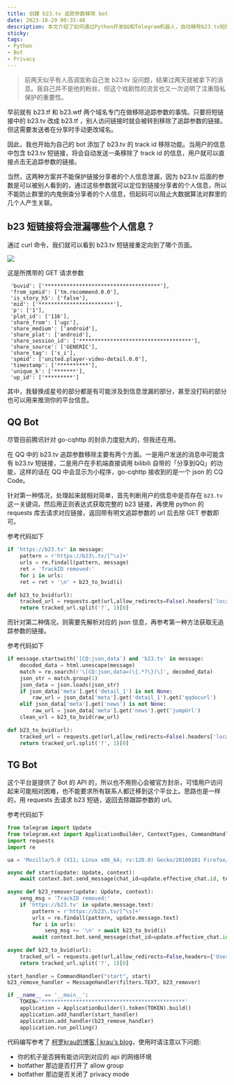 ```yaml
---
title: 创建 b23.tv 追踪参数移除 bot
date: 2023-10-29 00:35:48
description: 本文介绍了如何通过Python开发QQ和Telegram机器人，自动移除b23.tv短链接中的追踪参数以保护隐私。文章详细解析了b23短链接可能泄露的个人信息（如用户ID、设备信息和时间戳等），并提供了完整的代码实现，包括处理普通消息和QQ小程序分享的两种场景。通过这个机器人，用户可以自动获得无追踪参数的干净链接，防止大数据算法关联群组成员，但需注意无法防止人为信息倒查。适合关注隐私保护、对Python和机器人开发感兴趣的读者阅读。
sticky:
tags:
- Python
- Bot
- Privacy
---
```


> 前两天似乎有人高调宣称自己发 b23.tv 没问题，结果过两天就被拿下的消息。我自己并不是他的粉丝，但这个戏剧性的流言也又一次说明了注重隐私保护的重要性。

早前就有 b23.tf 和 b23.wtf 两个域名专门在做移除追踪参数的事情。只要将短链接中的 b23.tv 改成 b23.tf ，别人访问链接时就会被转到移除了追踪参数的链接。但这需要发送者在分享时手动更改域名。

因此，我也开始为自己的 bot 添加了 b23.tv 的 track id 移除功能。当用户的信息中包含 b23.tv 短链接，将会自动发送一条移除了 track id 的信息，用户就可以直接点击无追踪参数的链接。

当然，这两种方案并不能保护链接分享者的个人信息泄漏，因为 b23.tv 后面的参数是可以被别人看到的，通过这些参数就可以定位到链接分享者的个人信息，所以不能防止群里的内鬼倒查分享者的个人信息，但起码可以阻止大数据算法对群里的几个人产生关联。

## b23 短链接将会泄漏哪些个人信息？

通过 curl 命令，我们就可以看到 b23.tv 短链接重定向到了哪个页面。

![](https://static.031130.xyz/uploads/2024/08/12/653d49fe955f7.webp)

这是所携带的 GET 请求参数

```
 'buvid': ['*************************************'],
 'from_spmid': ['tm.recommend.0.0'],
 'is_story_h5': ['false'],
 'mid': ['************************'],
 'p': ['1'],
 'plat_id': ['116'],
 'share_from': ['ugc'],
 'share_medium': ['android'],
 'share_plat': ['android'],
 'share_session_id': ['************************************'],
 'share_source': ['GENERIC'],
 'share_tag': ['s_i'],
 'spmid': ['united.player-video-detail.0.0'],
 'timestamp': ['**********'],
 'unique_k': ['*******'],
 'up_id': ['*********']
```

其中，我替换成星号的部分都是有可能涉及到信息泄漏的部分，甚至没打码的部分也可以用来推测你的平台信息。

## QQ Bot

尽管目前腾讯针对 go-cqhttp 的封杀力度挺大的，但我还在用。

在 QQ 中的 b23.tv 追踪参数移除主要有两个方面。一是用户发送的消息中可能含有 b23.tv 短链接，二是用户在手机端直接调用 bilibili 自带的「分享到QQ」的功能，这样的话在 QQ 中会显示为小程序，go-cqhttp 接收到的是一个 json 的 CQ Code。

针对第一种情况，处理起来就相对简单，首先判断用户的信息中是否存在 `b23.tv` 这一关键词，然后用正则表达式获取完整的 b23 链接，再使用 python 的 requests 库去请求对应链接，返回带有明文追踪参数的 url 后去除 GET 参数即可。

参考代码如下

```python
if 'https://b23.tv' in message:
	pattern = r'https://b23\.tv/[^\s]+'
	urls = re.findall(pattern, message)
    ret = 'TrackID removed:'
	for i in urls:
	ret = ret + '\n' + b23_to_bvid(i)
    
def b23_to_bvid(url):
    tracked_url = requests.get(url,allow_redirects=False).headers['location']
    return tracked_url.split('?', 1)[0]
```

而针对第二种情况，则需要先解析对应的 json 信息，再参考第一种方法获取无追踪参数的链接。

参考代码如下

```python
if message.startswith('[CQ:json,data') and 'b23.tv' in message:
    decoded_data = html.unescape(message)
    match = re.search(r'\[CQ:json,data=(\{.*?\})\]', decoded_data)
    json_str = match.group(1)
    json_data = json.loads(json_str)
    if json_data['meta'].get('detail_1') is not None:
		raw_url = json_data['meta'].get('detail_1').get('qqdocurl')
	elif json_data['meta'].get('news') is not None:
		raw_url = json_data['meta'].get('news').get('jumpUrl')
    clean_url = b23_to_bvid(raw_url)
    
def b23_to_bvid(url):
    tracked_url = requests.get(url,allow_redirects=False).headers['location']
    return tracked_url.split('?', 1)[0]
```

## TG Bot

这个平台是提供了 Bot 的 API 的，所以也不用担心会被官方封杀，可惜用户访问起来可能相对困难，也不能要求所有联系人都迁移到这个平台上。思路也是一样的，用 requests 去请求 b23 短链，返回去除跟踪参数的 url。

参考代码如下

```python
from telegram import Update
from telegram.ext import ApplicationBuilder, ContextTypes, CommandHandler, MessageHandler, filters
import requests
import re

ua = 'Mozilla/5.0 (X11; Linux x86_64; rv:120.0) Gecko/20100101 Firefox/120.0'

async def start(update: Update, context):
    await context.bot.send_message(chat_id=update.effective_chat.id, text="Hello World!")
    
async def b23_remover(update: Update, context):
    seng_msg = 'TrackID removed:'
    if 'https://b23.tv' in update.message.text:
        pattern = r'https://b23\.tv/[^\s]+'
        urls = re.findall(pattern, update.message.text)
        for i in urls:
            seng_msg += '\n' + await b23_to_bvid(i)
        await context.bot.send_message(chat_id=update.effective_chat.id, text=seng_msg)
        
async def b23_to_bvid(url):
    tracked_url = requests.get(url,allow_redirects=False,headers={'User-Agent': ua}).headers['Location']
    return tracked_url.split('?', 1)[0]
    
start_handler = CommandHandler("start", start)
b23_remove_handler = MessageHandler(filters.TEXT, b23_remover)

if __name__ == '__main__':
    TOKEN='**********************************************'
    application = ApplicationBuilder().token(TOKEN).build()
    application.add_handler(start_handler)
    application.add_handler(b23_remove_handler)
    application.run_polling()

```

代码编写参考了 [柯罗krau的博客 | krau's blog](https://krau.top/posts/tg-bot-dev-note-kmua)，使用时请注意以下问题:

- 你的机子是否拥有能访问到对应的 api 的网络环境
- botfather 那边是否打开了 allow group
- botfather 那边是否关闭了 privacy mode
